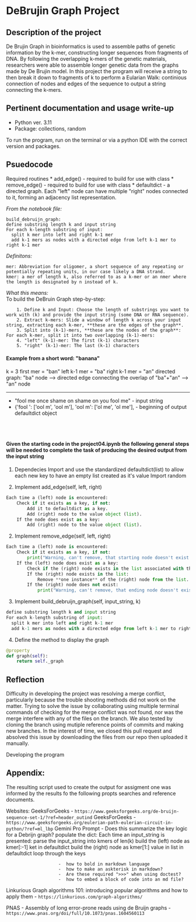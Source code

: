 # DeBrujin Graph Project

## Description of the project

De Brujin Graph in bioinformatics is used to assemble paths of genetic information by the k-mer, constructing longer sequences from fragments of DNA. By following the overlapping k-mers of the genetic materials, researchers were able to assemble longer genetic data from the graphs made by De Brujin model. In this project the program will receive a string to then break it down to fragments of k to perform a Eularian Walk: continious connection of nodes and edges of the sequence to output a string connecting the k-mers. 

## Pertinent documentation and usage write-up

- Python ver. 3.11
- Package: collections, random

To run the program, run on the terminal or via a python IDE with the correct version and packages.

## Psuedocode
Required routines
        * add_edge() - required to build for use with class
        * remove_edge() - required to build for use with class
        * defaultdict - a directed graph.  Each "left" node can have multiple "right" nodes connected to it, forming an adjacency list representation.

*From the notebook file:*
```
build_debruijn_graph:
define substring length k and input string
For each k-length substring of input:
  split k mer into left and right k-1 mer
  add k-1 mers as nodes with a directed edge from left k-1 mer to right k-1 mer
```

*Definitons:*<br>

    mer: Abbreviation for oligomer, a short sequence of any repeating or potentially repeating units, in our case likely a DNA strand.
    kmer: a mer of length k, also referred to as a k-mer or an nmer where the length is designated by n instead of k.  

*What this means:*<br>
    To build the DeBruin Graph step-by-step:
```
    1. Define k and Input: Choose the length of substrings you want to work with (k) and provide the input string (some DNA or RNA sequence).
    2. Extract k-mers: Slide a window of length k across your input string, extracting each k-mer, **these are the edges of the graph**.
    3. Split into (k-1)-mers, **these are the nodes of the graph**: For each k-mer, split it into two overlapping (k-1)-mers:
    4. "left" (k-1)-mer: The first (k-1) characters
    5. "right" (k-1)-mer: The last (k-1) characters
```
#### Example from a short word:  "banana"
k = 3
first mer = "ban"
left k-1 mer = "ba"
right k-1 mer = "an"
directed graph: "ba" node  -->  directed edge connecting the overlap of "ba"+"an" --> "an" node

-----------------------------------------------------------------------

* "fool me once shame on shame on you fool me" - input string
* {'fool ': ['ool m', 'ool m'], 'ool m': ['ol me', 'ol me'], - beginning of output defaultdict object

<br><br>

#### Given the starting code in the project04.ipynb the following general steps will be needed to complete the task of producing the desired output from the input string<br>

1.  Dependecies
    Import and use the standardized defaultdict(list) to allow each new key to have an empty list created as it's value
    Import random

1. Implement add_edge(self, left, right)
```python
Each time a (left) node is encountered:
    Check if it exists as a key, if not:
        Add it to defaultdict as a key.
        Add (right) node to the value object (list).
    If the node does exist as a key:
        Add (right) node to the value object (list). 
```
2. Implement remove_edge(self, left, right)
```python
Each time a (left) node is encountered:
    Check if it exists as a key, if not:
        print("Warning, can't remove, that starting node doesn't exist!")
    If the (left) node does exist as a key:
        Check if the (right) node exists in the list associated with the (left) node.
        If the (right) node exists in the list:
            Remove **one instance** of the (right) node from the list. 
        If the (right) node does not exist:
            print("Warning, can't remove, that ending node doesn't exist!")
```
3. Implement build_debruijn_graph(self, input_string, k)
```python
define substring length k and input string
For each k-length substring of input:
  split k mer into left and right k-1 mer
  add k-1 mers as nodes with a directed edge from left k-1 mer to right k-1 mer
```

4. Define the method to display the graph
```python
@property
def graph(self):
    return self._graph
```
## Reflection

Difficulty in developing the project was resolving a merge conflict, particularly because the trouble shooting methods did not work on the matter. Trying to solve the issue by collaborating using multiple terminal commands of checking for the merge conflict was not found, nor was the merge interfere with any of the files on the branch. We also tested by cloning the branch using mutiple reference points of commits and making new branches. In the interest of time, we closed this pull request and absolved this issue by downloading the files from our repo then uploaded it manually.

Developing the program 

## Appendix:
The resulting script used to create the output for assigment one was informed by the results fo the following propts searches and reference documents.

Websites:
    GeeksForGeeks - `https://www.geeksforgeeks.org/de-bruijn-sequence-set-1/?ref=header_outind`
    GeeksForGeeks - `https://www.geeksforgeeks.org/eulerian-path-eulerian-circuit-in-python/?ref=ml_lbp`
    Gemini Pro Prompt   - Does this summarize the key logic for a Debrijn graph?  populate the dict:
                        Each time an input_string is presented:
                            parse the input_string into kmers of len(k)
                            build the (left) node as kmer[:-1] ket in defaultdict
                            build the (right) node as kmer[1:] value in list in defaultdict
                        loop through the keys

                        -  how to bold in markdown language
                        -  how to make an askterisk in markdown?
                        -  Are these required ">>>" when using doctest?
                        -  how to embed a block of code into an md file?


Linkurious Graph algorithms 101: introducing popular algorithms and how to apply them - `https://linkurious.com/graph-algorithms/`

PNAS - Assembly of long error-prone reads using de Bruijn graphs - `https://www.pnas.org/doi/full/10.1073/pnas.1604560113`
   

    



